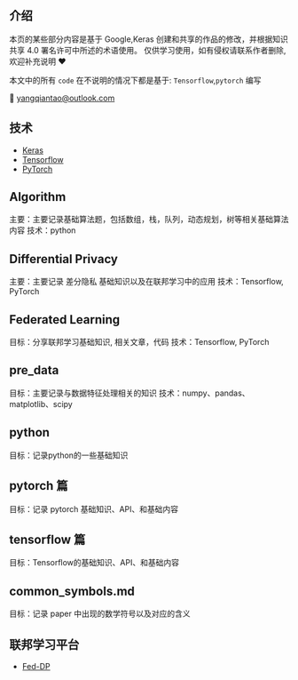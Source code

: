 ## 介绍
本页的某些部分内容是基于 Google,Keras 创建和共享的作品的修改，并根据知识共享 4.0 署名许可中所述的术语使用。
仅供学习使用，如有侵权请联系作者删除,欢迎补充说明 ❤️

本文中的所有 `code` 在不说明的情况下都是基于: `Tensorflow`,`pytorch` 编写

📧 yangqiantao@outlook.com

## 技术
- [Keras](https://keras-zh.readthedocs.io)
- [Tensorflow](https://tensorflow.google.cn)
- [PyTorch](https://pytorch.org/tutorials/)

## Algorithm
主要：主要记录基础算法题，包括数组，栈，队列，动态规划，树等相关基础算法内容
技术：python

## Differential Privacy
主要：主要记录 差分隐私 基础知识以及在联邦学习中的应用
技术：Tensorflow, PyTorch

## Federated Learning  
目标：分享联邦学习基础知识, 相关文章，代码
技术：Tensorflow, PyTorch

## pre_data
目标：主要记录与数据特征处理相关的知识
技术：numpy、pandas、matplotlib、scipy

## python
目标：记录python的一些基础知识

## pytorch 篇
目标：记录 pytorch 基础知识、API、和基础内容

## tensorflow 篇
目标：Tensorflow的基础知识、API、和基础内容

## common_symbols.md
目标：记录 paper 中出现的数学符号以及对应的含义

## 联邦学习平台
- [Fed-DP](https://github.com/NigeloYang/Fed-DP)





